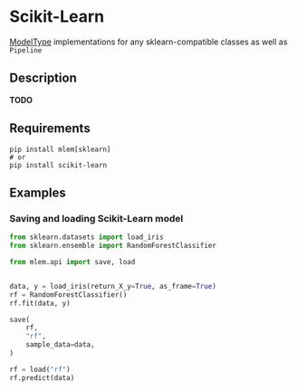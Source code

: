 # Scikit-Learn

[ModelType](/doc/object-reference/mlem-abcs#modeltype) implementations for any
sklearn-compatible classes as well as `Pipeline`

## Description

**TODO**

## Requirements

```cli
pip install mlem[sklearn]
# or
pip install scikit-learn
```

## Examples

### Saving and loading Scikit-Learn model

```py
from sklearn.datasets import load_iris
from sklearn.ensemble import RandomForestClassifier

from mlem.api import save, load


data, y = load_iris(return_X_y=True, as_frame=True)
rf = RandomForestClassifier()
rf.fit(data, y)

save(
    rf,
    "rf",
    sample_data=data,
)

rf = load("rf")
rf.predict(data)
```
